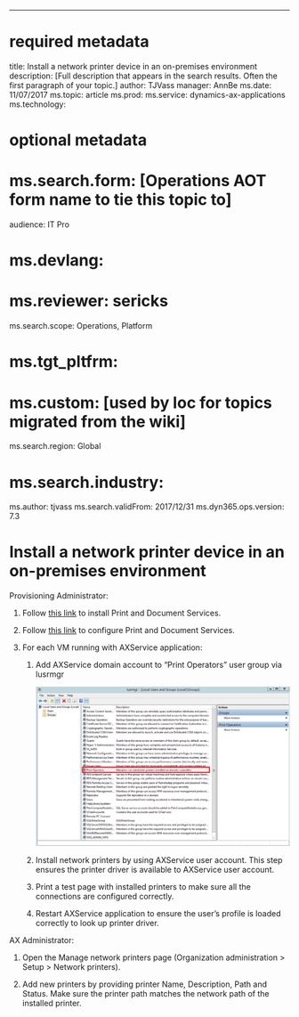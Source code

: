 ---
# required metadata

title: Install a network printer device in an on-premises environment
description: [Full description that appears in the search results. Often the first paragraph of your topic.]
author: TJVass 
manager: AnnBe
ms.date: 11/07/2017
ms.topic: article
ms.prod: 
ms.service: dynamics-ax-applications
ms.technology: 

# optional metadata

# ms.search.form:  [Operations AOT form name to tie this topic to]
audience: IT Pro
# ms.devlang: 
# ms.reviewer: sericks
ms.search.scope: Operations, Platform
# ms.tgt_pltfrm: 
# ms.custom: [used by loc for topics migrated from the wiki]
ms.search.region: Global
# ms.search.industry: 
ms.author: tjvass
ms.search.validFrom: 2017/12/31
ms.dyn365.ops.version: 7.3

# Install a network printer device in an on-premises environment


Provisioning Administrator:

1.  Follow [this
    link](https://technet.microsoft.com/en-us/library/jj134159(v=ws.11).aspx) to
    install Print and Document Services.

2.  Follow [this
    link](https://technet.microsoft.com/en-us/library/jj134163(v=ws.11).aspx) to
    configure Print and Document Services.

3.  For each VM running with AXService application:

    1.  Add AXService domain account to “Print Operators” user group via lusrmgr

        ![](media/3048eae34e89e7f3c1a26119a9f7b103.png)

    2.  Install network printers by using AXService user account. This step
        ensures the printer driver is available to AXService user account.

    3.  Print a test page with installed printers to make sure all the
        connections are configured correctly.

    4.  Restart AXService application to ensure the user’s profile is loaded
        correctly to look up printer driver.

AX Administrator:

1.  Open the Manage network printers page (Organization administration \> Setup
    \> Network printers).

2.  Add new printers by providing printer Name, Description, Path and Status.
    Make sure the printer path matches the network path of the installed
    printer.
